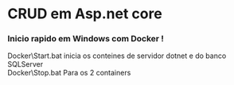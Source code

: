 # CRUD em Asp.net core

### Inicio rapido em Windows com Docker !
Docker\Start.bat inicia os conteines de servidor dotnet e do banco SQLServer  
Docker\Stop.bat Para os 2 containers